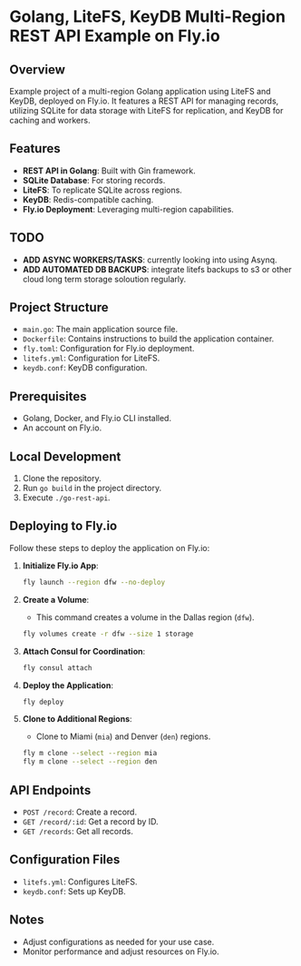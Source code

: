 # Golang, LiteFS, KeyDB Multi-Region REST API Example on Fly.io

## Overview

Example project of a multi-region Golang application using LiteFS and KeyDB, deployed on Fly.io. It features a REST API for managing records, utilizing SQLite for data storage with LiteFS for replication, and KeyDB for caching and workers.

## Features

- **REST API in Golang**: Built with Gin framework.
- **SQLite Database**: For storing records.
- **LiteFS**: To replicate SQLite across regions.
- **KeyDB**: Redis-compatible caching.
- **Fly.io Deployment**: Leveraging multi-region capabilities.

## TODO

- **ADD ASYNC WORKERS/TASKS**: currently looking into using Asynq. 
- **ADD AUTOMATED DB BACKUPS**: integrate litefs backups to s3 or other cloud long term storage soloution regularly. 

## Project Structure

- `main.go`: The main application source file.
- `Dockerfile`: Contains instructions to build the application container.
- `fly.toml`: Configuration for Fly.io deployment.
- `litefs.yml`: Configuration for LiteFS.
- `keydb.conf`: KeyDB configuration.

## Prerequisites

- Golang, Docker, and Fly.io CLI installed.
- An account on Fly.io.

## Local Development

1. Clone the repository.
2. Run `go build` in the project directory.
3. Execute `./go-rest-api`.

## Deploying to Fly.io

Follow these steps to deploy the application on Fly.io:

1. **Initialize Fly.io App**:

   ```bash
   fly launch --region dfw --no-deploy
   ```

2. **Create a Volume**:

   - This command creates a volume in the Dallas region (`dfw`).

   ```bash
   fly volumes create -r dfw --size 1 storage
   ```

3. **Attach Consul for Coordination**:

   ```bash
   fly consul attach
   ```

4. **Deploy the Application**:

   ```bash
   fly deploy
   ```

5. **Clone to Additional Regions**:
   - Clone to Miami (`mia`) and Denver (`den`) regions.
   ```bash
   fly m clone --select --region mia
   fly m clone --select --region den
   ```

## API Endpoints

- `POST /record`: Create a record.
- `GET /record/:id`: Get a record by ID.
- `GET /records`: Get all records.

## Configuration Files

- `litefs.yml`: Configures LiteFS.
- `keydb.conf`: Sets up KeyDB.

## Notes

- Adjust configurations as needed for your use case.
- Monitor performance and adjust resources on Fly.io.
